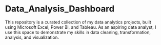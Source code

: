 # Data_Analysis_Dashboard
This repository is a curated collection of my data analytics projects, built using Microsoft Excel, Power BI, and Tableau. As an aspiring data analyst, I use this space to demonstrate my skills in data cleaning, transformation, analysis, and visualization.

